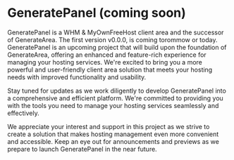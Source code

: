 # GeneratePanel (coming soon)
GeneratePanel is a WHM & MyOwnFreeHost client area and the successor of GenerateArea.
The first version v0.0.0, is coming torommow or today.
GeneratePanel is an upcoming project that will build upon the foundation of GenerateArea, offering an enhanced and feature-rich experience for managing your hosting services. We're excited to bring you a more powerful and user-friendly client area solution that meets your hosting needs with improved functionality and usability.

Stay tuned for updates as we work diligently to develop GeneratePanel into a comprehensive and efficient platform. We're committed to providing you with the tools you need to manage your hosting services seamlessly and effectively.

We appreciate your interest and support in this project as we strive to create a solution that makes hosting management even more convenient and accessible. Keep an eye out for announcements and previews as we prepare to launch GeneratePanel in the near future.
